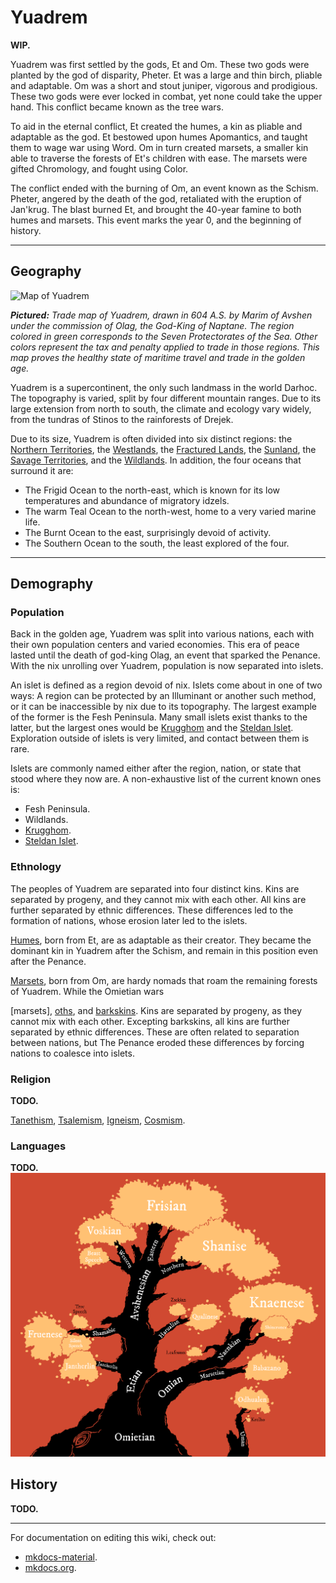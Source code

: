 # Yuadrem
**WIP.**

Yuadrem was first settled by the gods, Et<!-- TODO. Link. --> and Om<!-- TODO. Link. -->.
These two gods were planted by the god of disparity, Pheter<!-- TODO. Link. -->.
Et was a large and thin birch, pliable and adaptable.
Om was a short and stout juniper, vigorous and prodigious.
These two gods were ever locked in combat, yet none could take the upper hand.
This conflict became known as the tree wars.

To aid in the eternal conflict, Et created the humes<!-- TODO. Link. -->, a kin as pliable and adaptable as the god.
Et bestowed upon humes Apomantics<!-- TODO. Link. -->, and taught them to wage war using Word.
Om in turn created marsets<!-- TODO. Link. -->, a smaller kin able to traverse the forests of Et's children with ease.
The marsets were gifted Chromology<!-- TODO. Link. -->, and fought using Color.

The conflict ended with the burning of Om, an event known as the Schism<!-- TODO. Link. -->.
Pheter, angered by the death of the god, retaliated with the eruption of Jan'krug<!-- TODO. Link. -->.
The blast burned Et, and brought the 40-year famine to both humes and marsets.
This event marks the year 0, and the beginning of history.
<!-- NOTE. I should add lotsa links here... -->

--------------------------------------------------------------------------------
<!-- GEOGRAPHY ---------------------------------------------------------------->
## Geography
![Map of Yuadrem](img/world_map_v083.png)

***Pictured:***
*Trade map of Yuadrem, drawn in 604 A.S. by Marim of Avshen under the commission of Olag, the God-King of Naptane.*
*The region colored in green corresponds to the Seven Protectorates of the Sea.*
*Other colors represent the tax and penalty applied to trade in those regions.*
*This map proves the healthy state of maritime travel and trade in the golden age.*

Yuadrem is a supercontinent, the only such landmass in the world Darhoc.
The topography is varied, split by four different mountain ranges.
Due to its large extension from north to south, the climate and ecology vary widely, from the tundras of Stinos to the rainforests of Drejek.

Due to its size, Yuadrem is often divided into six distinct regions: the [Northern Territories](world/northern_territories.md), the [Westlands](world/westlands.md), the [Fractured Lands](world/fractured_lands.md), the [Sunland](world/sunland.md), the [Savage Territories](world/savage_territories.md), and the [Wildlands](world/wildlands.md).
In addition, the four oceans that surround it are:

* The Frigid Ocean to the north-east, which is known for its low temperatures and abundance of migratory idzels<!-- TODO. Link. -->.
* The warm Teal Ocean to the north-west, home to a very varied marine life.
* The Burnt Ocean to the east, surprisingly devoid of activity.
* The Southern Ocean to the south, the least explored of the four.

--------------------------------------------------------------------------------
<!-- DEMOGRAPHY --------------------------------------------------------------->
## Demography
### Population
Back in the golden age, Yuadrem was split into various nations, each with their own population centers and varied economies.
This era of peace lasted until the death of god-king Olag<!-- TODO. Link. -->, an event that sparked the Penance<!-- TODO. Link. -->.
With the nix<!-- TODO. Link. --> unrolling over Yuadrem, population is now separated into islets.

An islet is defined as a region devoid of nix.
Islets come about in one of two ways: A region can be protected by an Illuminant<!-- TODO. Link. --> or another such method, or it can be inaccessible by nix due to its topography.
The largest example of the former is the Fesh Peninsula<!-- TODO. Link. -->.
Many small islets exist thanks to the latter, but the largest ones would be [Krugghom](islets/krugghom/index.md) and the [Steldan Islet](islets/steldan_islet/index.md).
Exploration outside of islets is very limited, and contact between them is rare.

Islets are commonly named either after the region, nation, or state that stood where they now are.
A non-exhaustive list of the current known ones is:

* Fesh Peninsula.
* Wildlands.
* [Krugghom](islets/krugghom/index.md).
* [Steldan Islet](islets/steldan_islet/index.md).

<!-- ETHNOLOGY ---------------------------------------------------------------->
### Ethnology
The peoples of Yuadrem are separated into four distinct kins.
Kins are separated by progeny, and they cannot mix with each other.
All kins are further separated by ethnic differences.
These differences led to the formation of nations, whose erosion later led to the islets.

[Humes](kins/hume.md), born from Et, are as adaptable as their creator.
They became the dominant kin in Yuadrem after the Schism, and remain in this position even after the Penance.

[Marsets](kins/marset.md), born from Om, are hardy nomads that roam the remaining forests of Yuadrem.
While the Omietian wars

[marsets], [oths](kins/oth.md), and [barkskins](kins/barkskin.md).
Kins are separated by progeny, as they cannot mix with each other.
Excepting barkskins, all kins are further separated by ethnic differences.
These are often related to separation between nations, but The Penance eroded these differences by forcing nations to coalesce into islets.

<!-- Ets. --------------------------------------------------------------------->
<!-- Before these modern kins existed, two kins ruled Yuadrem: the ets and the oms.
Ets were a tall hume-like kin who, using the art of *Cthai-thas*, molded their own flesh, and created humes and oths.
Due to their individualist nature, ets never had a population over the few thousands.
Most of them died during The Schism, and the few survivors are though to have been lost in The Penance. -->

<!-- Ets were commonly known as the "tall kin", for they usually stood well beyond 3 meters.
When borm their skin was of a bluish white color, their eyes were as black as the abyss, and were hairless.

The species greatly developed their technology, which was biological in nature.
They were free from aging and illness, and each was capable of shaping their own flesh.
This led to a great variety of characteristics in the many members of the kin.

Ets were obsessed with their individuality.
It was common for one to change their own appearance, molding their flesh to reflect their personality and philosophy.
Despite their longevity, it was rare for new ets to be born.
The kin never grew to more than a few thousand members. -->

<!-- Oms. --------------------------------------------------------------------->
<!-- In contrast, not much is known about oms.
They were nomadic in nature, and are though to have lived simple lifestyles.
Most were slaughtered by ets and humes, in the Three Omian Genocides.
Marsets are the only known descendants of oms, but fragments of their culture also remains on barkskins. -->

<!-- RELIGION ----------------------------------------------------------------->
### Religion
**TODO.**
<!-- \DndDropCapLine{R}{eligion is an important part of life}
of the many cultures of Yuadrem.
Some worship specific pantheons of gods, others praise unpersonified concepts, and a selected few worship nature itself.
% In the times before the schism there was a wide belief that the tall kin could answer prayers, but their worship is now forbidden in most of the continent.

% The true existence of these divinities is a widely discussed subject, but their worship is undeniable.
From the nature-worshiping folk of Jenkash to the god-birds of Krudzal, each culture performs a set of rituals in the name of their deities, and some even claim to be able to channel their divine power.
While it might be hard to pinpoint the exact number of religions in Yuadrem, a few are built into the fabric of civilizations, and are easy to tell apart. -->

[Tanethism](religions/tanethism.md), [Tsalemism](religions/tsalemism.md), [Igneism](religions/igneism.md), [Cosmism](religions/cosmism.md).

<!-- \begin{table*}[b]%
    \begin{DndTable}[width=\linewidth, header=The Gods of Yuadrem]{p{2cm}p{0.8cm}p{3cm}p{1.8cm}X}
        \textbf{Name} & \textbf{Tides} & \textbf{Domains} & \textbf{Religion} & \textbf{Symbol} \\
        The Scholar  & B  & Reason, Knowledge     & Igneism   & A many-armed blue oth reading multiple books. \\
        The Zealous  & R  & Passion, Zeal         & Igneism   & A red dratl ird standing over a sand dune. \\
        The Star     & S  & Admiration, Fame      & Igneism   & A naked tall one, sometimes replaced by a shadow or a uman. \\
        The Equalist & I  & Justice, Equity       & Igneism   & An indigo gat holding a spear and a coin. \\
        The Altruist & G  & Empathy, Compassion   & Igneism   & A furtive golden marset carrying a basket full of eggs. \\
        The Sorrow   & -  & Balance, Punishment   & Igneism   & An indistinct cloaked figure holding a bloody heart. \\
        Changing God & -  & Secrecy, Manipulation & Rashiism  & A robed oth with a featureless bronze mask. \\
        Febrid       & B  & Intellect, Wood       & Tanethism & A gat forming a crescent moon with its horns. \\
        The Traveler & BR & Luck, Beer            & Tanethism & An indistinct figure cloaked in light brown robes. \\
        Vugar        & BG & Family, Fertility     & Tanethism & A gat prince dressed in a simple silver toga. \\
        Vahagn       & R  & Mountains, Fire       & Tanethism & A red quies holding a colossal mace. \\
        Genadi       & RI & Bravery, Love         & Tanethism & A grung warrior carrying a sword and a lute. \\
        Sakris       & RS & Fun, Wine             & Tanethism & A uman servant carrying cups and wine. \\
        Matevos      & S  & Glory, Water          & Tanethism & An ice zaloth holding a bident and a shield. \\
        Hanutsh      & SB & Teaching, Books       & Tanethism & A tsanek dressed in scrolls and paper. \\
        Tamaz        & SG & Wealth, Silver        & Tanethism & A gray ird eternally flying towards the sun. \\
        Phusinhe     & I  & The Stars, Metal      & Tanethism & A giant tortle with the visage of stars in its shell. \\
        Nadzim       & IB & Justice, the Sky      & Tanethism & A purple oth holding an abacus and a spyglass. \\
        Gathoz       & IS & Secrecy, Murder       & Tanethism & A kinless being with shifting body and face. \\
        Bagrat       & G  & Farming, Earth        & Tanethism & A gat farmer with tools made of gold. \\
        Havetish     & GI & Leadership, Tyranny   & Tanethism & A barkskin holding a golden and an indigo spear. \\
        Mziva        & GR & Self Sacrifice        & Tanethism & A blonde marset with a flowered back. \\
        Jua\~nansiz  & G  & Day, Sunlight         & Tsalemism & A rainbow-colored heron followed by northern lights. \\
        Dzadsiz      & R  & Night, Darkness       & Tsalemism & A black raven surrounded by never-dispersing mists. \\
        The Observer & -  & Cosmos, the Unknown   & Cosmism   & A titanic three-eyed slug ridden with tentacles and appendages.
    \end{DndTable}
\end{table*} -->

### Languages
**TODO.**
![Language Tree](img/language_tree_v021.png)
<!-- \begin{table*}[b]%
    \begin{DndTable}[width=\linewidth]{X}
        \centering
        \includegraphics[width=0.99\textwidth]{01yuadrem/img/22languages_map.png}
    \end{DndTable}
\end{table*}

A great variety of languages permeate Yuadrem, both of natural spawn and artificial design.
While it is impossible to identify each tongue and its variations, many efforts have been done over the years to classify the common ones.

Based on lexical and grammatical similarities, languages are separated into four generations, and five distinct families.
The following tables classify these languages, pointing to their script and original speakers. -->

<!-- \begin{DndTable}[width=\linewidth, header=First Generation]{p{2.6cm}p{2.6cm}X}
    \textbf{Language}  & \textbf{Original Speakers} & \textbf{Script} \\
    Jantherlin         & Ets                        & Varies \\
    Babazano           & Marsets                    & - \\
    Knaenese           & Naenks \& Tsaneks          & Knaenese \\
    Outer Tongue       & -                          & Outer Tongue \\
    Mind Speech        & Zaloths                    & -
\end{DndTable}

\begin{DndTable}[width=\linewidth, header=Second Generation]{p{2.6cm}p{2.6cm}X}
    \textbf{Language}  & \textbf{Original Speakers} & \textbf{Script} \\
    Shamabic           & Oths                       & Shamabic \\
    Harualish          & Irds                       & Harualish \\
    Avshenese          & Gats                       & Avshenese \\
    Leafrunes          & Marsets                    & Leafrunes \\
    Shinerunes         & Naenks \& Tsaneks          & Shinerunes \\
    Seedspeech         & Gannagian Tsaneks          & - \\
    Krelho             & Tortles \& Grungs          & Krelho \\
    Odhualen           & Umans                      & Outer Tongue
\end{DndTable}

\begin{DndTable}[width=\linewidth, header=Third Generation]{p{2.6cm}p{3.2cm}X}
    \textbf{Language}  & \textbf{Original Speakers} & \textbf{Script} \\
    Silent Speech      & Oths                       & - \\
    Fruenese           & Sulian Oths                & Fruenese \\
    Zsekian            & Dratl Irds                  & Harualish \\
    Qualinese          & Jenkashian Irds            & Harualish \\
    Shanise            & Northern Irds \& Gats      & Shanise \\
    Frishian           & Jorea \& Dzorvepem         & Avshenese \\
    Voskian            & Voskferm \& Voskgrit       & Avshenese \\
    Thieves' Cant      & Rogues \& Thieves          & Thieves' Cant \\
    Slaadi             & Slaads                     & Krelho \\
    Feelspeech         & Zaloths \& Umans           & -
\end{DndTable}

\begin{DndTable}[width=\linewidth, header=Fourth Generation]{p{2.6cm}p{3.2cm}p{2.2cm}}
    \textbf{Language}  & \textbf{Original Speakers} & \textbf{Script} \\
    True Speech        & Palegna \& Sulia           & - \\
    Jol'naat           & Jenkash                    & - \\
    Beast Speech       & Jorea                      & - \\
    Conscript Tongue   & Cabb Goem-Rlamesh          & - \\
    Traveler's Cant    & Zaloths \& Umans           & Traveler's Cant
\end{DndTable} -->

<!-- % \paragraph{Old Tongue} A very complicated and intricate language spoken by the tall kin, the original settlers of Yuadrem.
% It's spoken form involves various complex articulations and the definition of a word can vary greatly based on the context.
% Additionally, each tall one had their own personal version of the written form, and others would understand it as much as they understood the individual.
% % This makes the reading of the old tongue extremely difficult for the kin that remain in the world, since understanding a particular tall one's scribbles essentially requires understanding their own version of the language.
% % Nowadays, only scholars and archaeologists understand the language, and it is not normally used anywhere.
% \paragraph{Marset Tongue} Every marset is already able to speak this strange, repetitive language.
% The marset tongue only has ten consonants, and ten verbs.
% % The rest of their vocabulary is built up from there, making their language very difficult to speak or understand by kins other than the marsets.
% Marset tongue can be spoken in one of two ways: soundlessly, through lip reading, or screamed as loud as possible, with no middle ground.
% The language cannot be written down.
% \paragraph{Naenk Tongue} Short words and strong consonants define the naenk tongue.
% Lacking lips and teeth, naenks make heavy use of their alveolar ridge and hard palate to produce syllables.
% The written form of the language involves carving lines and holes onto bark or stone.
% \paragraph{Outer Tongue}
% \paragraph{Mind Speech}

% \subsubsection{Second Generation}
% \paragraph{Dust Tongue}
% \paragraph{Ird Tongue}
% \paragraph{Gat Tongue}
% \paragraph{Leafrunes} Very easy to learn, but kept secret by the archer kin.
% A marset will teach this set of runes only to creatures that it deeply trusts, and only if it's strictly necessary.
% Ten leafrunes exist, all of which are used individually and to convey very simple meaning.
% % \textit{colony}, \textit{danger}, \textit{fun place}, \textit{hiding spot}, \textit{observation point}, \textit{predators}, \textit{road}, \textit{sacred place}, \textit{source of food}, and \textit{source of materials}.
% \paragraph{Shinerunes}
% \paragraph{Krelho}
% \paragraph{Nomad Tongue}

% \subsubsection{Third Generation}
% \paragraph{Silent Speech}
% \paragraph{Standard Language}
% \paragraph{Zsek Tongue}
% \paragraph{Qul Tongue}
% \paragraph{North Tongue}
% \paragraph{Beetle Tongue}
% \paragraph{Gilded Tongue}
% \paragraph{Thieves' Cant}
% \paragraph{Slaadi}
% \paragraph{Frost Tongue}
% \paragraph{Bog Tongue}
% \paragraph{Feelspeech}

% \subsubsection{Fourth Generation}
% \paragraph{True Speech}
% \paragraph{Jol'naat}
% \paragraph{Beast Speech}
% \paragraph{Conscript Language}
% \paragraph{Traveler's Cant} -->

<!-- \subsubsection{Language}
The tall kin spoke a very sophisticated language, known as jan-theth rlin, simplified as jantherlin.
This language allowed for a very profound expression of one's emotions and inner state, and is still used in poetry to this date.
For when deeper communication is needed, ets could meld their bodies and share thought, but the practice was only used in special rituals or to express especially complex abstract concepts.

As for written word, it was customary for the tall kin to chisel the stone, commonly carving a great variety of images alongside the text.
While this written language originates from jantherlin, each tall one had its own personal version of it.
Other ets could only comprehend one's writing as much as they understood the writer.
This makes the study of jantherlin extremely difficult to modern archaeologists.
% This makes the reading of the jantherlin extremely difficult for the kin that remain in the world, since understanding a particular tall one's scribbles essentially requires understanding their own version of the language.
 -->

## History
**TODO.**
<!-- \subsection*{Ancient History}
% !TEX root = ../main.tex
\begin{figure}[H]
    \centering \includegraphics{01yuadrem/img/30history_i.png}
\end{figure}

\section{History} \label{sec::history}
% History is known in detail thanks to the dutiful oths that recorded it under Tol's guidance.

\newpage

\subparagraph{682 BS --- First Communion} In the middle of the Dead Sea, the et Ukarilth merges with a deceased higher one embryo.
This transforms the tall one into an insane visage of their former self.
The church of Ukarilth is later founded to attempt communication with the et.

\subparagraph{592 BS --- Birth of Gats} The search for the Lung of Ur begins, an artifact of great value to the tall kin.
The indigo school of the et Thul-yharch creates the hardy gats, believing the relic is below the surface.

\subparagraph{547 BS --- Birth of Irds} With underground search proving unsuccessful, the red school of Zyl'rech births the mobile irds.
Taking to the skies, they survey land and ocean, hoping to find clues of the Lung's location.

\subparagraph{523 BS --- Birth of Marsets} The gold school of Tosh-drieln produces the arboreal marsets.
They explore the thick and dark jungles of Yuadrem with ease.

\subparagraph{451 BS --- Birth of Oths} Under mysterious circumstances, oths are created by the et Tol.
Before disappearing, the tall one teaches them writing, and they begin recording history and compiling the findings of the ets and their progeny with great care and detail.

\subparagraph{397 BS --- Ctereth's Workshop} To cope with the uncontrolled population growth of the new kins, the et Ctereth digs a deep cavern in the middle of the Dead Sea.
Inside it, the tall one builds a workshop and tirelessly crafts qualar to gift the newborns sentience.

\subsection*{Nadir}
\subparagraph{217 BS --- The Rise of the Spire} The tall kin, apparently done with their search, create the spire at the place where Ukarilth found the higher one.
They build the stone city of Jan'krug atop the mountain.
The progeny kins, now left alone, are forbidden from accessing the Dead Sea and, incapable of producing qualar, are forced to fight among themselves.

\subparagraph{209 BS --- First Lost Ones} The first plains gats and chu'ash oths are born, separated from their kins by their lack of qualar.
% While ird and marset lost ones also exist, the lack of a qualars doesn't affect these kins as much as their siblings, perhaps due to their wilder nature.

\subparagraph{179 BS --- First Gat City-states} The gats, always fighting adversity, establish the three city-states of Fiele, Avshen, and Alagyaz.
With careful birth control techniques, they manage to maintain a stable population.

\subparagraph{144 BS --- First Siege} A group of three irds known as ``The Feathered Sunrise'' infiltrates the Dead Sea and steal tens of thousands of qualar from Ctereth.
The nations of Krudzal, Harual, and Hulnar are later established by their descendants.

\begin{figure}[H]
    \centering \includegraphics{01yuadrem/img/30history_ii.png}
\end{figure}

\subparagraph{92 BS --- Naenks \& Tsaneks Discovery} Trying to find a home, a group of stray marsets known as the Ovovians, stumble upon the naenks and tsaneks of Drejeck.
These two are inexplicable kins born from mold and fungi respectively.

\subparagraph{51 BS --- First Artificial Qualars} The gat Jirar the bonecarver creates a technique to craft rough qualars imitations.
By passing the practice to the gat's disciples, Jirar unshackles the population number of the kins, and boosts Alagyaz's economy to unprecedented levels.
% To date, only gat master bonecarvers have managed to use the technique. One bonecarver's qualar count usually doesn't go above the thousands, but as populations grow so does the need for qualar.

\subsection*{Great Famine}
\subparagraph{0 --- The Schism} The tall kin's folly causes the schism.
The spire, now revealed to be a dormant volcano, catastrophically erupts.
The event destroys Jan'krug and most of the ets.
The spewed ash blocks off sunlight for four decades, starting the age known as the great famine.

The explosion causes a portal known as the Sizzling Gate to be opened in a cave inside of the spire.
This door leads to Nyx, a strange and primal plane that exists outside of Yuadrem.
From the portal spew forth the foreigner kins: the adventurous tortles, the violent grungs, and the ingenious umans, along with the Nyxborn.

\subparagraph{1 AS --- Second Siege} The foreigner's horde, a great army of tortles, grungs, and umans, siege Ctereth's workshop.
They're successful, and the great number of qualar stolen is used to start their own settlements in Yuadrem.

\subparagraph{4 AS --- Zaloths Discovery} The zaloths, a kin made of fire, ash, thunder, and hail, walk down from the ruins of Jan'krug.
They freely roam Yuadrem, following a nomadic lifestyle that keeps most away from civilized society.

\subsection*{Age of Heroes}
\subparagraph{38 AS --- End of the Great Famine} Satisfied with a death toll in the tens of millions, the ash clouds from the spire disperse, finally ending the great famine.

\subparagraph{57 AS --- Quies Discovery} A group of gat voyagers from Avshen rise up to Jan'krug, finding the city ruined beyond repair, covered by solidified lava.
However, what they do find beneath the ruins are the quies, a new kin.
Quies are the last kin created by the ets, and are brought back to Avshen.
They easily integrate into gat society, despite their physical differences.

\subparagraph{71 AS --- Start of the Eternal War} The newly born kingdom of Krudzal in the north begins a war against the stone giants of the northern territories.
The war rages to this day, with little obtained by the thulkraka irds.

\subparagraph{99 AS --- Jenkash's Separation} A blossoming nation of qulbaba irds is split into forty-five separate tribes by ideological differences.

\begin{figure}[H]
    \centering \includegraphics{01yuadrem/img/30history_iii.png}
\end{figure}

The tribes that will eventually become Jenkash are bound to constant conflict, unable to establish a unified government for more than a hundred years.

\subparagraph{102 AS --- Third Siege} Inspired by their siblings lost three centuries ago, the Army of Healing is formed.
Mainly composed of gats and oths, they successfully invade Ctereth's dwellings, then personally bringing the stolen qualar to the bughna gats and the chu'ash oths, re-integrating them into civilized society.

\subparagraph{141 AS --- Birth of Isken} Among the dark forests of the Chirping Wilds, the grung empire of Isken is formed.
Initially secretive, they will soon become one of the most fearsome forces in Yuadrem.

\subparagraph{143 AS --- Babaian Genocide} The grungs of Isken easily crush the marset nation of Baba, systematically killing the marsets until very few are left.

\subparagraph{144 AS --- First Isken-Harual War} Ever hungry for power and land, the Iskean empire attacks the Harualish tribes of the Chirping Wilds.
This is the start of a long sequence of slow and bloody wars that will last for more than two centuries.

\subparagraph{174 AS --- Discovery of the Tides} The oths from the temple of Ignelli, led by Hashim, unearth the phenomenon of the tides, learning of its influence on the kins of Yuadrem.
The discovery revolutionizes the way the kins perceive their own feelings and motivations, and leads to them questioning the nature of sentience itself.

\subparagraph{189 AS --- Fourth Siege} To cope with their ever-growing populations, a temporary alliance is formed between the dratl ird houses of the west and the grung empire of the east.
Their union leads to the fourth and final successful siege of Ctereth, enabling a great growth for the Hulnar and Iskean empires.

\subsection*{Age of Nations}
\subparagraph{195 AS --- Founding of the Seven Kingdoms of the Sea} Ever-growing in numbers, the gat city-states coasting the Whaler's Sea coalesce into nations, each under its own king.
With all the events happening in one year, the formation of the Seven Kingdoms of the Sea initiate an age of prosperity for the horned and retainer kins.

\subparagraph{201 AS --- Invention of Metal Ships} Edren, a thulkraka ird from Krudzal, designs and invents the first ironclad ship.
The design, named after the ird's son, Durkin, boosts Krudzal's trading capabilities and kick-starts a great colonization campaign.

\subparagraph{212 AS --- Birth of the Dead Sea Clans} Imitating their neighbors to the north, many uman, dratl ird, and plains gat clans are established in the Dead Sea.

% These clans however are very different from the civilized kingdoms of the north.
% Warlords are elected by strength, and their territories are as shifting as the erratic sandstorms.

\begin{figure}[H]
    \centering \includegraphics{01yuadrem/img/30history_iv.png}
\end{figure}

\subparagraph{229 AS --- Formation of the Jenkashian Empire} Driven by inner conflict, the irds of the Qul Archipelago exhaust their natural resources.
This forces them to prematurely end their quarrels, and begin invading and pillaging the surrounding territories.

\subparagraph{231 AS --- Ededian Genocide} The Ironlakes Island is almost completely overtaken by Jenkash, decimating the marset population and forcing most into exile.

\subparagraph{247 AS --- Tidal Sway} Hailing from Ignelli, the oth Narr from the Rashiist school of thought performs an uncanny ritual to harness the power of the tides.
This accidentally triggers the tidal sway.

The oth summons the Sorrow into Yuadrem, ending the life of most Rashiists and ravaging the Wildlands entirely, blocking access by land to the southern regions of Yuadrem.

\subparagraph{272 AS --- Fifth Siege} The Iskean grungs, banned from buying artificial qualar from Khedrat, attempt a new siege upon Ctereth's workshop.
This time however they fail, stopped by an unsuspected force: the newly formed Dead Sea clan of Dzarog.
Dzarog is a clan of umans and gats that live in dens around the spire, and protect Ctereth's caverns for yet unknown reasons.

\subparagraph{281 AS --- Creation of Geomancy} The ird nation of Hairuus, protected from Isken by the splitting mountain range, develop the art of Geomancy.
As a test of their mastery of it, they elevate an island at the middle of the Shield Lake, where their capital, the Nest, is built.

\subparagraph{304 AS --- Invention of Gunpowder} Hailing from the young nation of Sulia, the oth Karmin discovers gunpowder.
With this new firepower, many engineers from Sulia design and build varied weapons, like fire spears, hand-cannons, and muskets.
These new weapons give them a proper combat advantage, allowing them to defend themselves from the savage nomadic tribes of the blank plains, and slowly expand their territories to the east.

\subparagraph{331 AS --- Creation of Windherding} The uncommonly peaceful irds from the Dentrala tribe in Jenkash develop the art of windherding.
The other tribes quickly adapt this art for combat, leading to the Drejeck wars against the naenks of Gannag and the Dratl'fal wars against the declining empire of Hulnar.

\subparagraph{340 AS --- Siszgoel's Independence} Siszgoel, a long-standing colony of Krudzal, declares independence.
The nation of Kaldrathal is born, under the rule of the warrior queen Ialul.
The natural deposits of nitrate in the country's island of residence, Krejek, boosts a powerful gunpowder industry, quickly matching that of Sulia.

\begin{figure}[H]
    \centering \includegraphics{01yuadrem/img/30history_v.png}
\end{figure}

\subparagraph{354 AS --- Birth of Ribinhep} Umans, a kin commonly hunted an enslaved, manage to establish permanent settlement in the isle of rust.
Naming themselves Ribinhep, they start conquering the northern fjords using their unique mercury weapons, fighting under the rule of the frostburn king Kuin.

\subparagraph{389 AS --- End of the Isken-Harual Wars} After 248 years, the Isken-Harual wars end, with Isken crushing almost all of the ird tribes.
The grung empire quickly proceeds to attack the Byurev nation, attempting to conquer territories up north.
They are however stopped by the gats, prepared for such an invasion decades ago.

\subparagraph{411 AS --- Vanishing of Hairuus} The lake-based country of Hairuus suddenly vanishes, soon after elevating new land for their growing capital.
Rumors that the lake is haunted begin spreading, and nations avoid claiming the empty territories and abandoned cities for fear of this mysterious curse.

\subparagraph{440 AS --- Gannag Invasion} Seeing that the Jenkashian forces are focused on conquering the mainland, the armies of Gannag suddenly invades the Qul Archipelago under the command of Kutsa the sharp.
In few weeks they manage to conquer half of Jenkash's homeland, taking prisoner irds as sacrifices to use as birth corpses.

\subparagraph{461 AS --- Kaldrathal's Conquest} Most of the islands of the Arctic Archipelago are claimed by Kaldrathal, who establishes a new form of government that tries to represent the taken territories.

\subparagraph{498 AS --- Invention of Blast Weapons} Reut, an engineer from Drer, invents a new use of Sulia's gunpowder: Blast weapons.
Used for close-quarters combat, blast weapons aim to both surprise and immolate the enemy.
Among the most famous examples are the flame vent, the firecrackers and the flaming pole-arms.

\subparagraph{533 AS --- Creation of Wordbinding} In collaboration, the many oth houses of Palegna create the art of Wordbinding.
The technique quickly gains traction, as it adds a method for trustless trade between peoples and nations.

% \subparagraph{553 AS --- Na'ane's Founding} A large circle of tsaneks led by Tsehant, tired of their class-based society, made a pilgrimage to the fog gorge.
% They establish in it, and form the independent nation of Na'ane.

\subparagraph{577 AS --- Establishment of Tanethism} The king of Khedrat, Olag the Immortal, establishes the recently born Tanethism as the official religion of the nation.
The other Kingdoms of the Sea follow soon after, and Tanethism is quickly adopted by most gats.
% Here is when bonereading becomes accepted in the seven kingdoms.

\subparagraph{589 AS --- Appearance of Fo} Strange, twisted creatures start attacking any village coasting the Shield Lake, causing havoc.
Fo, the kinless inhabitant of the nest is quickly blamed for the creation of this creatures, but all attempts to reach the being have failed.

\begin{figure}[H]
    \centering \includegraphics{01yuadrem/img/30history_vi.png}
\end{figure}

\subsection*{Golden Age}
\subparagraph{591 AS --- Hulnar's Demise} The strong alliance between the nations of Khedrat and Sulia defeats Hulnar in the Sylvan wars, allowing both nations to occupy a segment of the Ichor mountains and the entirety of the Sylvan canyon.
This act helps mitigate the pirates' presence in the Whaler's Sea, kick-starting an era of peace and trade for the coastal nations.

\subparagraph{599 AS --- Invention of Steel Firearms} The inventive Kaldrathian engineer Seja combines Krudzal's quench-hardened steel with her new refined gunpowder.
The explosive mix leads to the development of fierce steel-based weapons, including long-range cannons, wheel-lock pistols and sophisticated rifles.

\subparagraph{607 AS --- Invention of the Steam Engine} Away from the economic center of Yuadrem, the Na'anian tsanek Nugut invents the steam engine.
Originally used simply to drain the Na'anian coal mines, the tsaneks were quick to notice its potential and found hundreds of applications for the engine over time.

\subparagraph{621 AS --- The Penance} A surreptitious ritual known only as ``The Penance'' is carried by the citizens of Dzarog.
From the top of the spire, they summon a horrible being known as Cabb Goem-Rlamesh into Yuadrem.
The colossal amalgamate of flesh slowly drags itself towards the east, ferociously protected by the Dzarogian armies.

\subparagraph{628 AS --- Krudzal's First Victory} Using modified Kaldrathal cannons, Krudzal finally manages to kill a stone giant, claiming their first victory in the Eternal War.
% The event strikes fear on the giants, and Krudzal manages to claim their first territories in the mainland.

\subparagraph{635 AS --- Dissolution of Hulnar} Heirless, the king Sul'rech of Hulnar suddenly dies at a young age.
The dwindling kingdom is split into smaller houses, weak ghosts of Hulnar's old glory.

\subparagraph{655 AS --- Cabb Goem-Rlamesh's Launching} The harrowing immensity, Cabb Goem-Rlamesh, reaches the Burnt Ocean and settles some kilometers off the coast of the dry savanna.
% It becomes known as the breathing city.
% All expeditions to the island have ended poorly.

\subparagraph{659 AS --- Separation of Khedrat} The newly-conquered westernmost territories of Khedrat quickly become tired of monarchy, and peacefully claim independence.
Abandoning old traditions, the new countries of Viphogher and Dnomit embrace democracy: a new, king-less form of government.

\subparagraph{671 AS --- Jenkash's Reclaiming} Forced by Gannag to halt their conquest, the Jenkashian empire focused entirely on re-taking the Qul Archipelago.
Savage battles are fought, and to date they've managed to reclaim most of their lost homeland.

\subparagraph{673 AS --- Present Day} -->

--------------------------------------------------------------------------------
For documentation on editing this wiki, check out:

* [mkdocs-material](https://squidfunk.github.io/mkdocs-material/creating-your-site/).
* [mkdocs.org](https://www.mkdocs.org).
